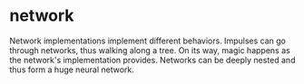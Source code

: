 # network
Network implementations implement different behaviors. Impulses can go through
networks, thus walking along a tree. On its way, magic happens as the network's
implementation provides. Networks can be deeply nested and thus form a huge
neural network.
